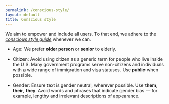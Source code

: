 ```yaml
---
permalink: /conscious-style/
layout: default
title: Conscious style
---
```

We aim to empower and include all users. To that end, we adhere to the
[*conscious style guide*](http://consciousstyleguide.com/) whenever we
can.

- Age: We prefer **older person** or **senior** to elderly.

- Citizen: Avoid using citizen as a generic term for people who live inside the U.S. Many government programs serve non-citizens and individuals with a wide range of immigration and visa statuses. Use **public** when possible. 

- Gender: Ensure text is gender neutral, wherever possible. Use
**them**, **their**, **they**. Avoid words and phrases that indicate gender
bias — for example, lengthy and irrelevant descriptions of appearance.